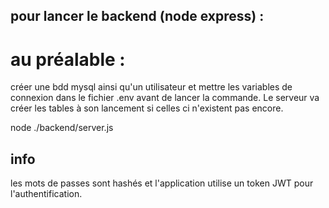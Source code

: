 ## pour lancer le backend (node express) : 
# au préalable :
créer une bdd mysql ainsi qu'un utilisateur et mettre les variables de connexion dans le fichier .env avant de lancer la commande. Le serveur va créer les tables à son lancement si celles ci n'existent pas encore.

node ./backend/server.js

## info
les mots de passes sont hashés et l'application utilise un token JWT pour l'authentification.